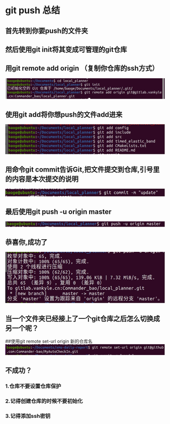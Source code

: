 # git push 总结
## 首先转到你要push的文件夹
## 然后使用git init将其变成可管理的git仓库
## 用git remote add origin （复制你仓库的ssh方式）
![](images/1.jpg)
## 使用git add将你想push的文件add进来
![](images/2.jpg)
## 用命令git commit告诉Git,把文件提交到仓库,引号里的内容是本次提交的说明
![](images/3.jpg)
## 最后使用git push -u origin master
![](images/4.jpg)
## 恭喜你,成功了
![](images/5.jpg)
## 当一个文件夹已经接上了一个git仓库之后怎么切换成另一个呢？
##使用git remote set-url origin 新的仓库名
![](images/6.jpg)
## 不成功？
### 1.仓库不要设置仓库保护
### 2.记得创建仓库的时候不要初始化
### 3.记得添加ssh密钥
